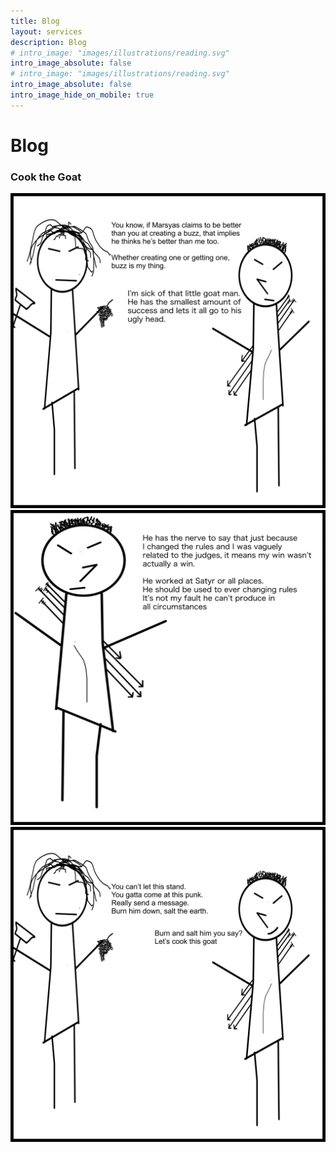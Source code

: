 ```yaml
---
title: Blog
layout: services
description: Blog
# intro_image: "images/illustrations/reading.svg"
intro_image_absolute: false
# intro_image: "images/illustrations/reading.svg"
intro_image_absolute: false
intro_image_hide_on_mobile: true
---
```


# Blog

### Cook the Goat

<span class = 'blog'>
<img class = 'comic' src='/assets/cartoon/021/021-01.jpg'> <br />
<img class = 'comic' src='/assets/cartoon/021/021-02.jpg'>  <br />
<img class = 'comic' src='/assets/cartoon/021/021-03.jpg'> 



